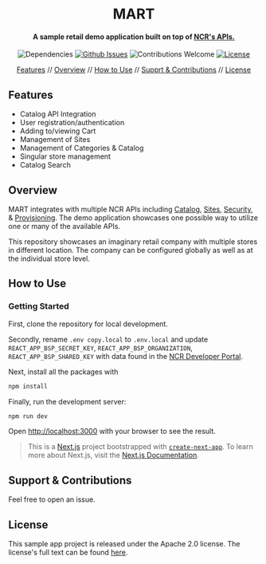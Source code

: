 <h1 align="center">
<br>
MART
<br>
</h1>

<h4 align="center">A sample retail demo application built on top of <a href="https://developer.ncrcloud.com" target="_blank">NCR's APIs.</a></h4>

<p align="center">
<img src="https://img.shields.io/badge/dependencies-up%20to%20date-brightgreen.svg" alt="Dependencies" />
<a href="https://github.com/kg185155/sample-app-retail-demo/issues"><img src="https://img.shields.io/github/issues/kg185155/sample-app-retail-demo" alt="Github Issues" /></a>
<img src="https://img.shields.io/badge/contributions-welcome-orange.svg" alt="Contributions Welcome" />
<a href="https://opensource.org/licenses/MIT"><img src="https://img.shields.io/badge/license-Apache 2.0-brightgreen" alt="License" /></a>
</p>

<p align="center">
<a href="#features">Features</a> //
<a href="#overview">Overview</a> //
<a href="#how-to-use">How to Use</a> //
<a href="#support">Supprt & Contributions</a> //
<a href="#license">License</a>

## Features

- Catalog API Integration
- User registration/authentication
- Adding to/viewing Cart
- Management of Sites
- Management of Categories & Catalog
- Singular store management
- Catalog Search

## Overview

MART integrates with multiple NCR APIs including [Catalog](https://developer.ncrcloud.com/portals/dev-portal/api-explorer/details/8717/documentation), [Sites](https://developer.ncrcloud.com/portals/dev-portal/api-explorer/details/8849/documentation?proxy=bsp-site-site-v1&path=post_sites), [Security](https://developer.ncrcloud.com/portals/dev-portal/api-explorer/details/8302/documentation?proxy=bsp-core-security&path=post_authentication), & [Provisioning](https://developer.ncrcloud.com/portals/dev-portal/api-explorer/details/8306/documentation?proxy=bsp-core-provisioning&path=post_configuration-sets). The demo application showcases one possible way to utilize one or many of the available APIs.

This repository showcases an imaginary retail company with multiple stores in different location. The company can be configured globally as well as at the individual store level.

## How to Use

### Getting Started

First, clone the repository for local development.

Secondly, rename `.env copy.local` to `.env.local` and update `REACT_APP_BSP_SECRET_KEY`, `REACT_APP_BSP_ORGANIZATION`, `REACT_APP_BSP_SHARED_KEY` with data found in the [NCR Developer Portal](https://developer.ncrcloud.com).

Next, install all the packages with

```bash
npm install
```

Finally, run the development server:

```bash
npm run dev
```

Open [http://localhost:3000](http://localhost:3000) with your browser to see the result.

> This is a [Next.js](https://nextjs.org/) project bootstrapped with [`create-next-app`](https://github.com/vercel/next.js/tree/canary/packages/create-next-app).
> To learn more about Next.js, visit the [Next.js Documentation](https://nextjs.org/docs).

## Support & Contributions

Feel free to open an issue.

## License

This sample app project is released under the Apache 2.0 license. The license's full text can be found [here](./LICENSE).
